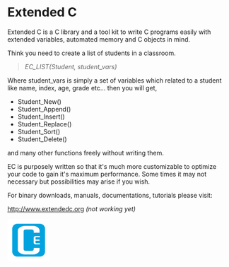 # Extended C 

Extended C is a C library and a tool kit to write C programs easily with extended variables, automated memory and C objects in mind.

Think you need to create a list of students in a classroom.  

>*EC_LIST(Student, student_vars)*  

Where student_vars is simply a set of variables which related to a student like name, index, age, grade etc... then you will get,

- Student_New()  
- Student_Append()  
- Student_Insert()  
- Student_Replace()  
- Student_Sort()  
- Student_Delete()  

and many other functions freely without writing them.  

EC is purposely written so that it's much more customizable to optimize your code to gain it's maximum performance. Some times it may not necessary but possibilities may arise if you wish.  

For binary downloads, manuals, documentations, tutorials please visit:  

<http://www.extendedc.org> *(not working yet)*  

![Logo, Extended C logo ](docs/images/ec96.png)  

